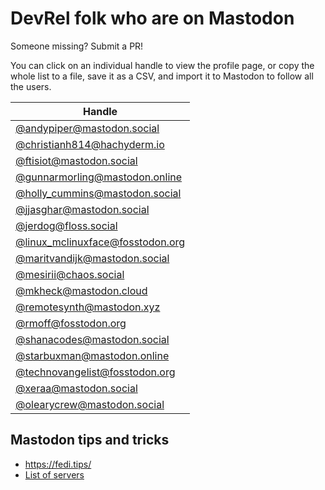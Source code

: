# DevRel folk who are on Mastodon

Someone missing? Submit a PR!

You can click on an individual handle to view the profile page, or copy the whole list to a file, save it as a CSV, and import it to Mastodon to follow all the users. 

| Handle |
|-|
| [@andypiper@mastodon.social](https://mastodon.social/@andypiper) |
| [@christianh814@hachyderm.io](https://hachyderm.io/@christianh814) |
| [@ftisiot@mastodon.social]( https://mastodon.social/@ftisiot) |
| [@gunnarmorling@mastodon.online](https://mastodon.online/@gunnarmorling) |
| [@holly_cummins@mastodon.social](https://mastodon.social/@holly_cummins) |
| [@jjasghar@mastodon.social](https://mastodon.social/@jjasghar) |
| [@jerdog@floss.social]( https://floss.social/@jerdog) |
| [@linux_mclinuxface@fosstodon.org](https://fosstodon.org/@linux_mclinuxface) |
| [@maritvandijk@mastodon.social](https://mastodon.social/@maritvandijk) |
| [@mesirii@chaos.social](https://chaos.social/@mesirii) |
| [@mkheck@mastodon.cloud](https://mastodon.cloud/@mkheck) |
| [@remotesynth@mastodon.xyz](https://mastodon.xyz/@remotesynth) |
| [@rmoff@fosstodon.org]( https://fosstodon.org/@rmoff) |
| [@shanacodes@mastodon.social](https://mastodon.social/@shanacodes) |
| [@starbuxman@mastodon.online](https://mastodon.online/@starbuxman) |
| [@technovangelist@fosstodon.org](https://fosstodon.org/@technovangelist) |
| [@xeraa@mastodon.social](https://mastodon.social/@xeraa) |
| [@olearycrew@mastodon.social](https://mastodon.social/@olearycrew) |


## Mastodon tips and tricks

* https://fedi.tips/
* [List of servers](https://joinmastodon.org/servers)
